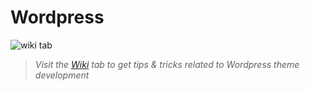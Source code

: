 # Wordpress

![wiki tab](https://i.imgur.com/kZQieDi.png)

> _Visit the [Wiki](https://github.com/martindubenet/Wordpress/wiki) tab to get tips &amp; tricks related to Wordpress theme development_
